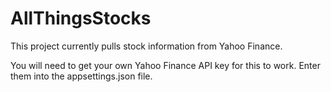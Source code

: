 # AllThingsStocks
This project currently pulls stock information from Yahoo Finance.

You will need to get your own Yahoo Finance API key for this to work.  Enter them into the appsettings.json file.
